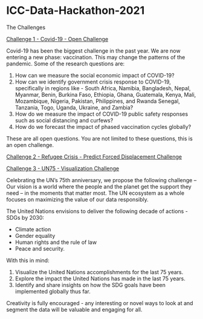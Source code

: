 # ICC-Data-Hackathon-2021

The Challenges 

[Challenge 1 - Covid-19 - Open Challenge](COVID-19)

Covid-19 has been the biggest challenge in the past year. We are now entering a new phase: vaccination.
This may change the patterns of the pandemic.
Some of the research questions are:

  1. How can we measure the social economic impact of COVID-19?
  2. How can we identify government crisis response to COVID-19, specifically in regions like - South Africa, Namibia, Bangladesh, Nepal, Myanmar, Benin, Burkina Faso, Ethiopia, Ghana, Guatemala, Kenya, Mali, Mozambique, Nigeria, Pakistan, Philippines, and Rwanda Senegal, Tanzania, Togo, Uganda, Ukraine, and Zambia? 
  3. How do we measure the impact of COVID-19 public safety responses such as social distancing and curfews?
  4. How do we forecast the impact of phased vaccination cycles globally?

These are all open questions. You are not limited to these questions, this is an open challenge.

[Challenge 2 - Refugee Crisis - Predict Forced Displacement Challenge](RefugeeMigration)

[Challenge 3 - UN75 - Visualization Challenge](UN75)

Celebrating the UN’s 75th anniversary, we propose the following challenge –
Our vision is a world where the people and the planet get the support they need – in the moments that matter most. The UN ecosystem as a whole focuses on maximizing the value of our data responsibly. 

The United Nations envisions to deliver the following decade of actions - SDGs by 2030:

- Climate action 
- Gender equality
- Human rights and the rule of law 
- Peace and security. 



With this in mind:
1.	Visualize the United Nations accomplishments for the last 75 years.
2.	Explore the impact the United Nations has made in the last 75 years.
3.	Identify and share insights on how the SDG goals have been implemented globally thus far. 

Creativity is fully encouraged - any interesting or novel ways to look at and segment the data will be valuable and engaging for all. 
